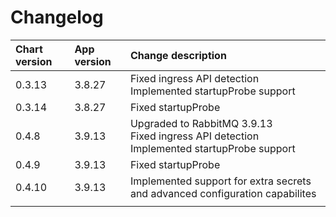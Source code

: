 # Changelog

| Chart version | App version | Change description |
| :------------ | :---------- | :----------------- |
| 0.3.13 | 3.8.27 | Fixed ingress API detection<br>Implemented startupProbe support |
| 0.3.14 | 3.8.27 | Fixed startupProbe |
| 0.4.8 | 3.9.13 | Upgraded to RabbitMQ 3.9.13<br>Fixed ingress API detection<br>Implemented startupProbe support |
| 0.4.9 | 3.9.13 | Fixed startupProbe |
| 0.4.10 | 3.9.13 | Implemented support for extra secrets and advanced configuration capabilites |
| | | |
